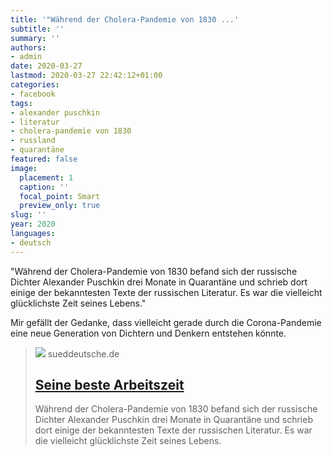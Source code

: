 ```yaml
---
title: '"Während der Cholera-Pandemie von 1830 ...'
subtitle: ''
summary: ''
authors:
- admin
date: 2020-03-27
lastmod: 2020-03-27 22:42:12+01:00
categories:
- facebook
tags:
- alexander puschkin
- literatur
- cholera-pandemie von 1830
- russland
- quarantäne
featured: false
image:
  placement: 1
  caption: ''
  focal_point: Smart
  preview_only: true
slug: ''
year: 2020
languages:
- deutsch
---
```


"Während der Cholera-Pandemie von 1830 befand sich der russische Dichter Alexander Puschkin drei Monate in Quarantäne und schrieb dort einige der bekanntesten Texte der russischen Literatur. Es war die vielleicht glücklichste Zeit seines Lebens."

Mir gefällt der Gedanke, dass vielleicht gerade durch die Corona-Pandemie eine neue Generation von Dichtern und Denkern entstehen könnte.
> [![](https://www.sueddeutsche.de/image/sz.1.4854945/1200x675?v=1584983132)](https://www.sueddeutsche.de/kultur/puschkin-in-quarantaene-seine-beste-arbeitszeit-1.4854793)
> sueddeutsche.de
> ## [Seine beste Arbeitszeit](https://www.sueddeutsche.de/kultur/puschkin-in-quarantaene-seine-beste-arbeitszeit-1.4854793)
>
>Während der Cholera-Pandemie von 1830 befand sich der russische Dichter Alexander Puschkin drei Monate in Quarantäne und schrieb dort einige der bekanntesten Texte der russischen Literatur. Es war die vielleicht glücklichste Zeit seines Lebens.